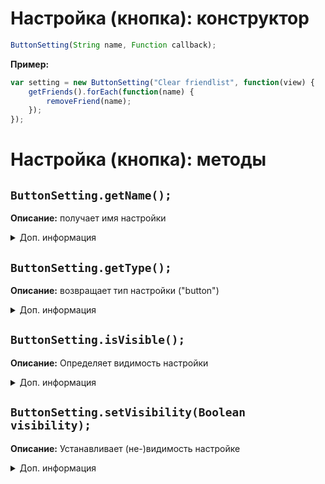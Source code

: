 # Настройка (кнопка): конструктор
```js
ButtonSetting(String name, Function callback); 
```
**Пример:**
```js
var setting = new ButtonSetting("Clear friendlist", function(view) {
    getFriends().forEach(function(name) {
        removeFriend(name);
    });
});
```
# Настройка (кнопка): методы
## ``ButtonSetting.getName();``
**Описание:** получает имя настройки

<details>
<summary>Доп. информация</summary>

**Аргумент(-ы)**:
| Аргумент | Значение |
| -------- | -------- |
| ButtonSetting setting | Имя настройки |

**Возвращает:** ``String settingName``

**Пример:**
```js
setting = new ButtonSetting("Nuke USA", function() {
    Memory.read(0, 1);
});

setting.getName(); // "Nuke USA"
```
</details>

## ``ButtonSetting.getType();``
**Описание:** возвращает тип настройки ("button")

<details>
<summary>Доп. информация</summary>

**Аргумент(-ы)**:
| Аргумент | Значение |
| -------- | -------- |
| ButtonSetting setting | Настройка |

**Возвращает:** ``String settingType``

**Пример:**
```js
setting = new ButtonSetting("Run", function() {
    // pass
});

setting.getType() // "button"
```
</details>

## ``ButtonSetting.isVisible();``
**Описание:** Определяет видимость настройки

<details>
<summary>Доп. информация</summary>

**Аргумент(-ы)**:
| Аргумент | Значение |
| -------- | -------- |
| ButtonSetting setting | Настройка |

**Возвращает:** ``Boolean isVisible``

**Пример:**
```js
setting = new ButtonSetting("Example", function() {
    // pass
});

setting.isVisible(); // true
```

</details>

## ``ButtonSetting.setVisibility(Boolean visibility);``
**Описание:** Устанавливает (не-)видимость настройке

<details>
<summary>Доп. информация</summary>

**Аргумент(-ы)**:
| Аргумент | Значение |
| -------- | -------- |
| ButtonSetting setting | Настройка |
|  Boolean visibility | Видимость настройки |

**Пример:**
```js
// пример будет потом
```

</details>

